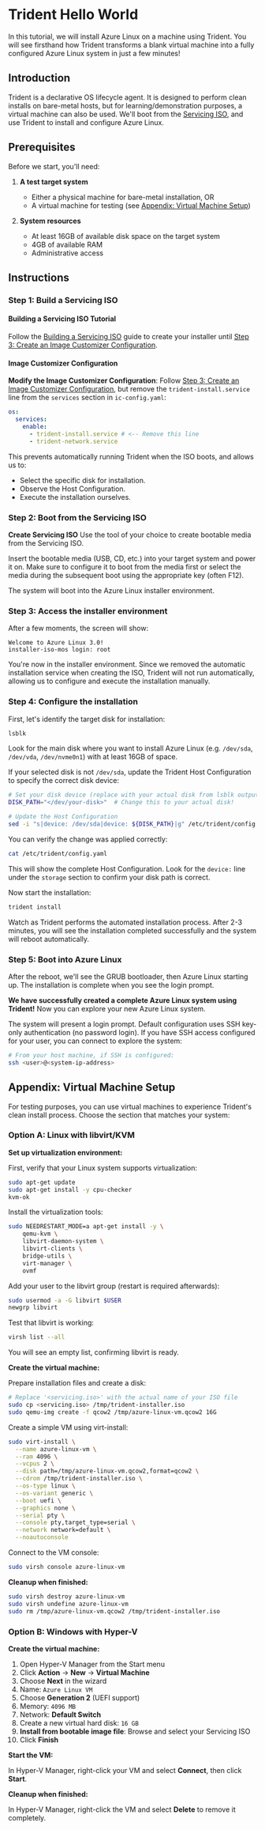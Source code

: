 # Trident Hello World

In this tutorial, we will install Azure Linux on a machine using Trident. You will see firsthand how Trident transforms a blank virtual machine into a fully configured Azure Linux system in just a few minutes!

## Introduction

Trident is a declarative OS lifecycle agent. It is designed to perform clean installs on bare-metal hosts, but for learning/demonstration purposes, a virtual machine can also be used. We'll boot from the [Servicing ISO](./Building-a-Servicing-ISO.md), and use Trident to install and configure Azure Linux.

## Prerequisites

Before we start, you'll need:

1. **A test target system**
   - Either a physical machine for bare-metal installation, OR
   - A virtual machine for testing (see [Appendix: Virtual Machine Setup](#appendix-virtual-machine-setup))

2. **System resources**
   - At least 16GB of available disk space on the target system
   - 4GB of available RAM
   - Administrative access

## Instructions

### Step 1: Build a Servicing ISO

#### Building a Servicing ISO Tutorial

Follow the [Building a Servicing ISO](./Building-a-Servicing-ISO.md) guide to create your installer until [Step 3: Create an Image Customizer Configuration](./Building-a-Servicing-ISO.md#step-3-create-an-image-customizer-configuration).

#### Image Customizer Configuration

**Modify the Image Customizer Configuration**: Follow [Step 3: Create an Image Customizer Configuration](./Building-a-Servicing-ISO.md#step-3-create-an-image-customizer-configuration), but remove the `trident-install.service` line from the `services` section in `ic-config.yaml`:

``` yaml
os:
  services:
    enable:
      - trident-install.service # <-- Remove this line
      - trident-network.service
```

This prevents automatically running Trident when the ISO boots, and allows us to:
  - Select the specific disk for installation.
  - Observe the Host Configuration.
  - Execute the installation ourselves.

### Step 2: Boot from the Servicing ISO

**Create Servicing ISO**
Use the tool of your choice to create bootable media from the Servicing ISO.

Insert the bootable media (USB, CD, etc.) into your target system and power it on. Make sure to configure it to boot from the media first or select the media during the subsequent boot using the appropriate key (often F12).

The system will boot into the Azure Linux installer environment.

### Step 3: Access the installer environment

After a few moments, the screen will show:

```
Welcome to Azure Linux 3.0!
installer-iso-mos login: root 
```

You're now in the installer environment. Since we removed the automatic installation service when creating the ISO, Trident will not run automatically, allowing us to configure and execute the installation manually.

### Step 4: Configure the installation

First, let's identify the target disk for installation:

```bash
lsblk
```

Look for the main disk where you want to install Azure Linux (e.g. `/dev/sda`, `/dev/vda`, `/dev/nvme0n1`) with at least 16GB of space.

If your selected disk is not `/dev/sda`, update the Trident Host Configuration to specify the correct disk device:

```bash
# Set your disk device (replace with your actual disk from lsblk output)
DISK_PATH="</dev/your-disk>"  # Change this to your actual disk!

# Update the Host Configuration
sed -i "s|device: /dev/sda|device: ${DISK_PATH}|g" /etc/trident/config.yaml
```

You can verify the change was applied correctly:

```bash
cat /etc/trident/config.yaml
```

This will show the complete Host Configuration. Look for the `device:` line under the `storage` section to confirm your disk path is correct.

Now start the installation:

```bash
trident install
```

Watch as Trident performs the automated installation process. After 2-3 minutes, you will see the installation completed successfully and the system will reboot automatically.

### Step 5: Boot into Azure Linux

After the reboot, we'll see the GRUB bootloader, then Azure Linux starting up.
The installation is complete when you see the login prompt.

**We have successfully created a complete Azure Linux system using Trident!**
Now you can explore your new Azure Linux system.

The system will present a login prompt. Default configuration uses SSH key-only authentication (no password login). If you have SSH access configured for your user, you can connect to explore the system:

```bash
# From your host machine, if SSH is configured:
ssh <user>@<system-ip-address>
```

## Appendix: Virtual Machine Setup

For testing purposes, you can use virtual machines to experience Trident's clean install process. Choose the section that matches your system:

### Option A: Linux with libvirt/KVM

**Set up virtualization environment:**

First, verify that your Linux system supports virtualization:

```bash
sudo apt-get update
sudo apt-get install -y cpu-checker
kvm-ok
```

Install the virtualization tools:

```bash
sudo NEEDRESTART_MODE=a apt-get install -y \
    qemu-kvm \
    libvirt-daemon-system \
    libvirt-clients \
    bridge-utils \
    virt-manager \
    ovmf
```

Add your user to the libvirt group (restart is required afterwards):

```bash
sudo usermod -a -G libvirt $USER
newgrp libvirt
```

Test that libvirt is working:

```bash
virsh list --all
```

You will see an empty list, confirming libvirt is ready.

**Create the virtual machine:**

Prepare installation files and create a disk:

```bash
# Replace '<servicing.iso>' with the actual name of your ISO file
sudo cp <servicing.iso> /tmp/trident-installer.iso
sudo qemu-img create -f qcow2 /tmp/azure-linux-vm.qcow2 16G
```

Create a simple VM using virt-install:

```bash
sudo virt-install \
  --name azure-linux-vm \
  --ram 4096 \
  --vcpus 2 \
  --disk path=/tmp/azure-linux-vm.qcow2,format=qcow2 \
  --cdrom /tmp/trident-installer.iso \
  --os-type linux \
  --os-variant generic \
  --boot uefi \
  --graphics none \
  --serial pty \
  --console pty,target_type=serial \
  --network network=default \
  --noautoconsole
```

Connect to the VM console:

```bash
sudo virsh console azure-linux-vm
```

**Cleanup when finished:**

```bash
sudo virsh destroy azure-linux-vm
sudo virsh undefine azure-linux-vm
sudo rm /tmp/azure-linux-vm.qcow2 /tmp/trident-installer.iso
```

### Option B: Windows with Hyper-V

**Create the virtual machine:**

1. Open Hyper-V Manager from the Start menu
2. Click **Action** → **New** → **Virtual Machine**
3. Choose **Next** in the wizard
4. Name: `Azure Linux VM`
5. Choose **Generation 2** (UEFI support)
6. Memory: `4096 MB`
7. Network: **Default Switch**
8. Create a new virtual hard disk: `16 GB`
9. **Install from bootable image file**: Browse and select your Servicing ISO
10. Click **Finish**

**Start the VM:**

In Hyper-V Manager, right-click your VM and select **Connect**, then click **Start**.

**Cleanup when finished:**

In Hyper-V Manager, right-click the VM and select **Delete** to remove it completely.
